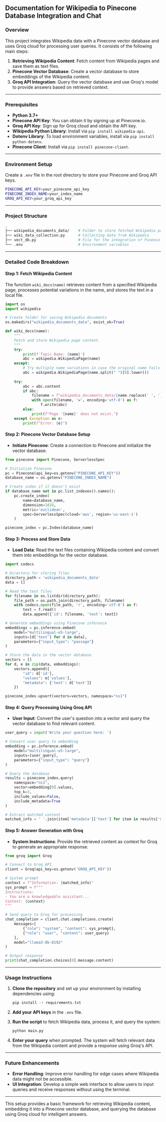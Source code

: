 ## Documentation for Wikipedia to Pinecone Database Integration and Chat

### Overview

This project integrates Wikipedia data with a Pinecone vector database and uses Groq cloud for processing user queries. It consists of the following main steps:

1. **Retrieving Wikipedia Content**: Fetch content from Wikipedia pages and save them as text files.
2. **Pinecone Vector Database**: Create a vector database to store embeddings of the Wikipedia content.
3. **Groq API Integration**: Query the vector database and use Groq's model to provide answers based on retrieved context.

---

### Prerequisites

- **Python 3.7+**
- **Pinecone API Key**: You can obtain it by signing up at Pinecone.io.
- **Groq API Key**: Sign up for Groq cloud and obtain the API key.
- **Wikipedia Python Library**: Install via `pip install wikipedia-api`.
- **Dotenv Library**: To load environment variables, install via `pip install python-dotenv`.
- **Pinecone Client**: Install via `pip install pinecone-client`.

---

### Environment Setup

Create a `.env` file in the root directory to store your Pinecone and Groq API keys.

```bash
PINECONE_API_KEY=your_pinecone_api_key
PINECONE_INDEX_NAME=your_index_name
GROQ_API_KEY=your_groq_api_key
```

---

### Project Structure

```bash
.
├── wikipedia_documents_data/    # Folder to store fetched Wikipedia pages
├── wiki_data_collection.py      # Collecting data from Wikipedia
├── vect_db.py                   # File for the integration of Pineoce and CHat using Groq
└── .env                         # Environment variables
```

---

### Detailed Code Breakdown

#### Step 1: Fetch Wikipedia Content

The function `wiki_docs(name)` retrieves content from a specified Wikipedia page, processes potential variations in the name, and stores the text in a local file.

```python
import os
import wikipedia

# Create folder for saving Wikipedia documents
os.makedirs("wikipedia_documents_data", exist_ok=True)

def wiki_docs(name):
    """
    Fetch and store Wikipedia page content.
    """
    try:
        print(f'Topic Name: {name}')
        abc = wikipedia.WikipediaPage(name)
    except:
        # Try multiple name variations in case the original name fails
        abc = wikipedia.WikipediaPage(name.split(" ")[0].lower())
    
    try:
        abc = abc.content
        if abc:
            filename = f"wikipedia_documents_data/{name.replace(' ', '_')}.txt"
            with open(filename, 'w', encoding='utf-8') as f:
                f.write(abc)
        else:
            print(f"Page '{name}' does not exist.")
    except Exception as e:
        print(f"Error: {e}")
```

#### Step 2: Pinecone Vector Database Setup

- **Initiate Pinecone**: Create a connection to Pinecone and initialize the vector database.

```python
from pinecone import Pinecone, ServerlessSpec

# Initialize Pinecone
pc = Pinecone(api_key=os.getenv("PINECONE_API_KEY"))
database_name = os.getenv("PINECONE_INDEX_NAME")

# Create index if it doesn't exist
if database_name not in pc.list_indexes().names():
    pc.create_index(
        name=database_name,
        dimension=1024,
        metric='euclidean',
        spec=ServerlessSpec(cloud='aws', region='us-east-1')
    )

pinecone_index = pc.Index(database_name)
```

#### Step 3: Process and Store Data

- **Load Data**: Read the text files containing Wikipedia content and convert them into embeddings for the vector database.

```python
import codecs

# Directory for storing files
directory_path = 'wikipedia_documents_data'
data = []

# Read the text files
for filename in os.listdir(directory_path):
    file_path = os.path.join(directory_path, filename)
    with codecs.open(file_path, 'r', encoding='utf-8') as f:
        text = f.read()
        data.append({'id': filename, 'text': text})

# Generate embeddings using Pinecone inference
embeddings = pc.inference.embed(
    model="multilingual-e5-large",
    inputs=[d['text'] for d in data],
    parameters={"input_type": "passage"}
)

# Store the data in the vector database
vectors = []
for d, e in zip(data, embeddings):
    vectors.append({
        "id": d['id'],
        "values": e['values'],
        "metadata": {'text': d['text']}
    })

pinecone_index.upsert(vectors=vectors, namespace="ns1")
```

#### Step 4: Query Processing Using Groq API

- **User Input**: Convert the user's question into a vector and query the vector database to find relevant content.

```python
user_query = input('Write your question here: ')

# Convert user query to embedding
embedding = pc.inference.embed(
    model="multilingual-e5-large",
    inputs=[user_query],
    parameters={"input_type": "query"}
)

# Query the database
results = pinecone_index.query(
    namespace="ns1",
    vector=embedding[0].values,
    top_k=3,
    include_values=False,
    include_metadata=True
)

# Extract matched content
matched_info = ' '.join(item['metadata']['text'] for item in results['matches'])
```

#### Step 5: Answer Generation with Groq

- **System Instructions**: Provide the retrieved content as context for Groq to generate an appropriate response.

```python
from groq import Groq

# Connect to Groq API
client = Groq(api_key=os.getenv('GROQ_API_KEY'))

# System prompt
context = f"Information: {matched_info}"
sys_prompt = f"""
Instructions:
- You are a knowledgeable assistant...
Context: {context}
"""

# Send query to Groq for processing
chat_completion = client.chat.completions.create(
    messages=[
        {"role": "system", "content": sys_prompt},
        {"role": "user", "content": user_query}
    ],
    model="llama3-8b-8192"
)

# Output response
print(chat_completion.choices[0].message.content)
```

---

### Usage Instructions

1. **Clone the repository** and set up your environment by installing dependencies using:

    ```bash
    pip install -r requirements.txt
    ```

2. **Add your API keys** in the `.env` file.

3. **Run the script** to fetch Wikipedia data, process it, and query the system:

    ```bash
    python main.py
    ```

4. **Enter your query** when prompted. The system will fetch relevant data from the Wikipedia content and provide a response using Groq's API.

---

### Future Enhancements

- **Error Handling**: Improve error handling for edge cases where Wikipedia data might not be accessible.
- **UI Integration**: Develop a simple web interface to allow users to input queries and receive responses without using the terminal.

---

This setup provides a basic framework for retrieving Wikipedia content, embedding it into a Pinecone vector database, and querying the database using Groq cloud for intelligent answers.